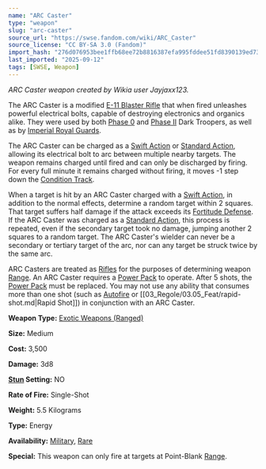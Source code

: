 ```yaml
---
name: "ARC Caster"
type: "weapon"
slug: "arc-caster"
source_url: "https://swse.fandom.com/wiki/ARC_Caster"
source_license: "CC BY-SA 3.0 (Fandom)"
import_hash: "276d076953bee1ffb68ee72b8816387efa995fddee51fd8390139ed73b87a4fd"
last_imported: "2025-09-12"
tags: [SWSE, Weapon]
---
```

*ARC Caster weapon created by Wikia user Jayjaxx123.*

The ARC Caster is a modified [E-11 Blaster Rifle](https://swse.fandom.com/wiki/Blaster_Rifle) that when fired unleashes powerful electrical bolts, capable of destroying electronics and organics alike. They were used by both [Phase 0](https://swse.fandom.com/wiki/Phase_0_Dark_Trooper) and [Phase II](https://swse.fandom.com/wiki/Phase_II_Dark_Trooper) Dark Troopers, as well as by [Imperial Royal Guards](https://swse.fandom.com/wiki/Imperial_Royal_Guards). 

The ARC Caster can be charged as a [Swift Action](https://swse.fandom.com/wiki/Swift_Action) or [Standard Action](https://swse.fandom.com/wiki/Standard_Action), allowing its electrical bolt to arc between multiple nearby targets. The weapon remains charged until fired and can only be discharged by firing. For every full minute it remains charged without firing, it moves -1 step down the [Condition Track](https://swse.fandom.com/wiki/Condition_Track).

When a target is hit by an ARC Caster charged with a [Swift Action](https://swse.fandom.com/wiki/Swift_Action), in addition to the normal effects, determine a random target within 2 squares. That target suffers half damage if the attack exceeds its [Fortitude Defense](https://swse.fandom.com/wiki/Fortitude_Defense). If the ARC Caster was charged as a [Standard Action](https://swse.fandom.com/wiki/Standard_Action), this process is repeated, even if the secondary target took no damage, jumping another 2 squares to a random target. The ARC Caster's wielder can never be a secondary or tertiary target of the arc, nor can any target be struck twice by the same arc. 

ARC Casters are treated as [Rifles](https://swse.fandom.com/wiki/Rifles) for the purposes of determining weapon [Range](https://swse.fandom.com/wiki/Range). An ARC Caster requires a [Power Pack](https://swse.fandom.com/wiki/Power_Pack) to operate. After 5 shots, the [Power Pack](https://swse.fandom.com/wiki/Power_Pack) must be replaced. You may not use any ability that consumes more than one shot (such as [Autofire](https://swse.fandom.com/wiki/Autofire) or [[03_Regole/03.05_Feat/rapid-shot.md|Rapid Shot]]) in conjunction with an ARC Caster.

**Weapon Type:** [Exotic Weapons (Ranged)](https://swse.fandom.com/wiki/Exotic_Weapons_(Ranged))

**Size:** Medium

**Cost:** 3,500

**Damage:** 3d8

**[Stun](https://swse.fandom.com/wiki/Stun) Setting:** NO

**Rate of Fire:** Single-Shot

**Weight:** 5.5 Kilograms

**Type:** Energy

**Availability:** [Military](https://swse.fandom.com/wiki/Military), [Rare](https://swse.fandom.com/wiki/Rare)

**Special:** This weapon can only fire at targets at Point-Blank [Range](https://swse.fandom.com/wiki/Range).